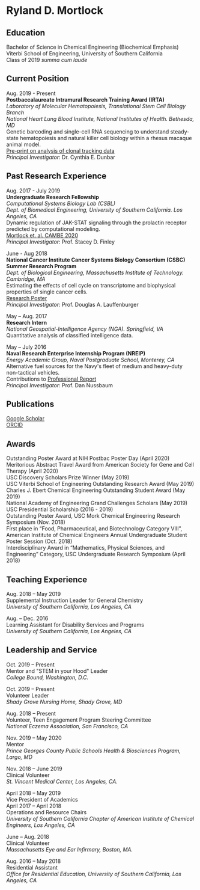 # Ryland D. Mortlock
## Education
Bachelor of Science in Chemical Engineering (Biochemical Emphasis)\
Viterbi School of Engineering, University of Southern California\
Class of 2019 *summa cum laude*

## Current Position
Aug. 2019 - Present\
**Postbaccalaureate Intramural Research Training Award (IRTA)**\
*Laboratory of Molecular Hematopoiesis, Translational Stem Cell Biology Branch*\
*National Heart Lung Blood Institute, National Institutes of Health. Bethesda, MD*\
Genetic barcoding and single-cell RNA sequencing to understand steady-state hematopoiesis and natural killer cell biology within a rhesus macaque animal model.\
[Pre-print on analysis of clonal tracking data](https://www.biorxiv.org/content/10.1101/2020.07.23.212787v2)\
*Principal Investigator*: Dr. Cynthia E. Dunbar

## Past Research Experience
Aug. 2017 - July 2019\
**Undergraduate Research Fellowship**\
*Computational Systems Biology Lab (CSBL)*\
*Dept. of Biomedical Engineering, University of Southern California. Los Angeles, CA*\
Dynamic regulation of JAK-STAT signaling through the prolactin receptor predicted by computational modeling.\
[Mortlock et. al. CAMBE 2020](https://link.springer.com/article/10.1007/s12195-020-00647-8)\
*Principal Investigator*: Prof. Stacey D. Finley

June - Aug 2018\
**National Cancer Institute Cancer Systems Biology Consortium (CSBC) Summer Research Program**\
*Dept. of Biological Engineering, Massachusetts Institute of Technology. Cambridge, MA*\
Estimating the effects of cell cycle on transcriptome and biophysical properties of single cancer cells.\
[Research Poster](https://github.com/ryland-mortlock/ryland-mortlock.github.io/blob/main/Mortlock%20CSBC%20Poster.pdf)\
*Principal Investigator*: Prof. Douglas A. Lauffenburger

May – Aug. 2017\
**Research Intern**\
*National Geospatial-Intelligence Agency (NGA). Springfield, VA*\
Quantitative analysis of classified intelligence data. 

May – July 2016\
**Naval Research Enterprise Internship Program (NREIP)**\
*Energy Academic Group, Naval Postgraduate School, Monterey, CA*\
Alternative fuel sources for the Navy's fleet of medium and heavy-duty non-tactical vehicles.\
Contributions to [Professional Report](https://calhoun.nps.edu/handle/10945/51643)\
*Principal Investigator*: Prof. Dan Nussbaum

## Publications
[Google Scholar](https://scholar.google.com/citations?user=1nZ0kCcAAAAJ&hl=en)\
[ORCID](https://orcid.org/0000-0001-9666-4394)

## Awards
Outstanding Poster Award at NIH Postbac Poster Day (April 2020)\
Meritorious Abstract Travel Award from American Society for Gene and Cell Therapy (April 2020)\
USC Discovery Scholars Prize Winner (May 2019)\
USC Viterbi School of Engineering Outstanding Research Award (May 2019)\
Charles J. Ebert Chemical Engineering Outstanding Student Award (May 2019)\
National Academy of Engineering Grand Challenges Scholars (May 2019)\
USC Presidential Scholarship (2016 - 2019)\
Outstanding Poster Award, USC Mork Chemical Engineering Research Symposium (Nov. 2018)\
First place in “Food, Pharmaceutical, and Biotechnology Category VIII”, American Institute of Chemical Engineers Annual Undergraduate Student Poster Session (Oct. 2018)\
Interdisciplinary Award in “Mathematics, Physical Sciences, and Engineering” Category, USC Undergraduate Research Symposium (April 2018)

## Teaching Experience
Aug. 2018 – May 2019\
Supplemental Instruction Leader for General Chemistry\
*University of Southern California, Los Angeles, CA*

Aug. – Dec. 2016\
Learning Assistant for Disability Services and Programs\
*University of Southern California, Los Angeles, CA*

## Leadership and Service
Oct. 2019 – Present\
Mentor and "STEM in your Hood" Leader\
*College Bound, Washington, D.C.*

Oct. 2019 – Present\
Volunteer Leader\
*Shady Grove Nursing Home, Shady Grove, MD*

Aug. 2018 – Present\
Volunteer, Teen Engagement Program Steering Committee\
*National Eczema Association, San Francisco, CA*

Nov. 2019 – May 2020\
Mentor\
*Prince Georges County Public Schools Health & Biosciences Program, Largo, MD*

Nov. 2018 – June 2019\
Clinical Volunteer\
*St. Vincent Medical Center, Los Angeles, CA.*

April 2018 – May 2019\
Vice President of Academics\
April 2017 – April 2018\
Operations and Resource Chairs\
*University of Southern California Chapter of American Institute of Chemical Engineers, Los Angeles, CA*

June – Aug. 2018\
Clinical Volunteer\
*Massachusetts Eye and Ear Infirmary, Boston, MA.*

Aug. 2016 – May 2018\
Residential Assistant\
*Office for Residential Education, University of Southern California, Los Angeles, CA*
